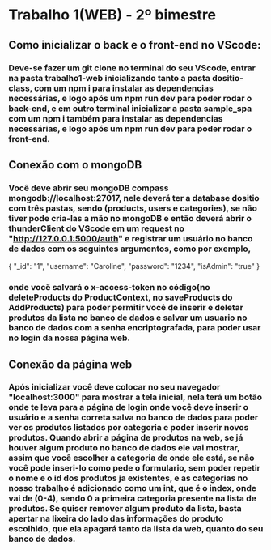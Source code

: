 # Trabalho 1(WEB) - 2º bimestre

##  Como inicializar o back e o front-end no VScode:

###  Deve-se fazer um git clone no terminal do seu VScode, entrar na pasta trabalho1-web inicializando tanto a pasta dositio-class, com um npm i para instalar as dependencias necessárias, e logo após um npm run dev para poder rodar o back-end, e em outro terminal inicializar a pasta sample_spa com um npm i também para instalar as dependencias necessárias, e logo após um npm run dev para poder rodar o front-end. 

## Conexão com o mongoDB 

### Você deve abrir seu mongoDB compass mongodb://localhost:27017, nele deverá ter a database dositio com três pastas, sendo (products, users e categories), se não tiver pode cria-las a mão no mongoDB e então deverá abrir o thunderClient do VScode em um request no "http://127.0.0.1:5000/auth" e registrar um usuário no banco de dados com os seguintes argumentos, como por exemplo,
{
  "_id": "1",
  "username": "Caroline",
  "password": "1234",
  "isAdmin": "true"
}
### onde você salvará o x-access-token no código(no deleteProducts do ProductContext, no saveProducts do AddProducts) para poder permitir você de inserir e deletar produtos da lista no banco de dados e salvar um usuario no banco de dados com a senha encriptografada, para poder usar no login da nossa página web.

## Conexão da página web

### Após inicializar você deve colocar no seu navegador "localhost:3000" para mostrar a tela inicial, nela terá um botão onde te leva para a página de login onde você deve inserir o usuário e a senha correta salva no banco de dados para poder ver os produtos listados por categoria e poder inserir novos produtos. Quando abrir a página de produtos na web, se já houver algum produto no banco de dados ele vai mostrar, assim que você escolher a categoria de onde ele está, se não você pode inseri-lo como pede o formulario, sem poder repetir o nome e o id dos produtos ja existentes, e as categorias no nosso trabalho é adicionado como um int, que é o index, onde vai de (0-4), sendo 0 a primeira categoria presente na lista de produtos. Se quiser remover algum produto da lista, basta apertar na lixeira do lado das informações do produto escolhido, que ela apagará tanto da lista da web, quanto do seu banco de dados.
